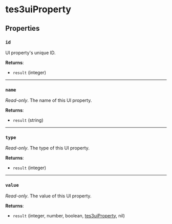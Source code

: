 # tes3uiProperty
<div class="search_terms" style="display: none">tes3uiproperty, property</div>

<!---
	This file is autogenerated. Do not edit this file manually. Your changes will be ignored.
	More information: https://github.com/MWSE/MWSE/tree/master/docs
-->



## Properties

### `id`
<div class="search_terms" style="display: none">id</div>

UI property's unique ID.

**Returns**:

* `result` (integer)

***

### `name`
<div class="search_terms" style="display: none">name</div>

*Read-only*. The name of this UI property.

**Returns**:

* `result` (string)

***

### `type`
<div class="search_terms" style="display: none">type</div>

*Read-only*. The type of this UI property.

**Returns**:

* `result` (integer)

***

### `value`
<div class="search_terms" style="display: none">value</div>

*Read-only*. The value of this UI property.

**Returns**:

* `result` (integer, number, boolean, [tes3uiProperty](../../types/tes3uiProperty), nil)

